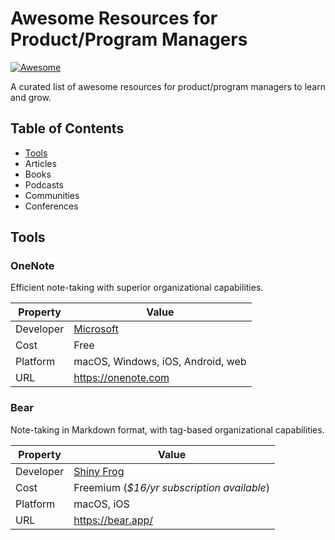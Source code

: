 # Awesome Resources for Product/Program Managers

[![Awesome](https://awesome.re/badge-flat2.svg)](https://awesome.re)

A curated list of awesome resources for product/program managers to learn and grow.

## Table of Contents

* [Tools](#tools)
* Articles
* Books
* Podcasts
* Communities
* Conferences

## Tools

### OneNote

Efficient note-taking with superior organizational capabilities.

| Property | Value |
|-----------|------|
| Developer | [Microsoft](https://microsoft.com) |
| Cost | Free |
| Platform | macOS, Windows, iOS, Android, web |
| URL | https://onenote.com |

### Bear

Note-taking in Markdown format, with tag-based organizational capabilities.

| Property | Value |
|-----------|------|
| Developer | [Shiny Frog]() |
| Cost | Freemium (_$16/yr subscription available_) |
| Platform | macOS, iOS |
| URL | https://bear.app/ |

